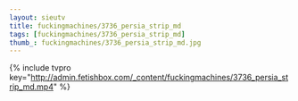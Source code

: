 ```yaml
--- 
layout: sieutv
title: fuckingmachines/3736_persia_strip_md
tags: [fuckingmachines/3736_persia_strip_md]
thumb_: fuckingmachines/3736_persia_strip_md.jpg
---
```

{% include tvpro key="http://admin.fetishbox.com/_content/fuckingmachines/3736_persia_strip_md.mp4" %} 
